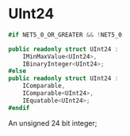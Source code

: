 ﻿# UInt24

```C#
#if NET5_0_OR_GREATER && !NET5_0

public readonly struct UInt24 : 
    IMinMaxValue<UInt24>,
    IBinaryInteger<UInt24>;
#else 
public readonly struct UInt24 :
    IComparable, 
    IComparable<UInt24>,
    IEquatable<UInt24>;
#endif
```

An unsigned 24 bit integer;